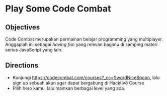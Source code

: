 # Play Some Code Combat

## Objectives

Code Combat merupakan permainan belajar programming yang multiplayer. Anggaplah ini sebagai _having fun_ yang relevan bagimu di samping materi serius JavaScript yang lain.

## Directions

- Kunjungi <https://codecombat.com/courses?_cc=SwordNiceSpoon>, lalu sign up sebuah akun agar dapat bergabung di Hacktiv8 Course
- Pilih hero kamu, lalu mainkan berbagai level yang ada.
